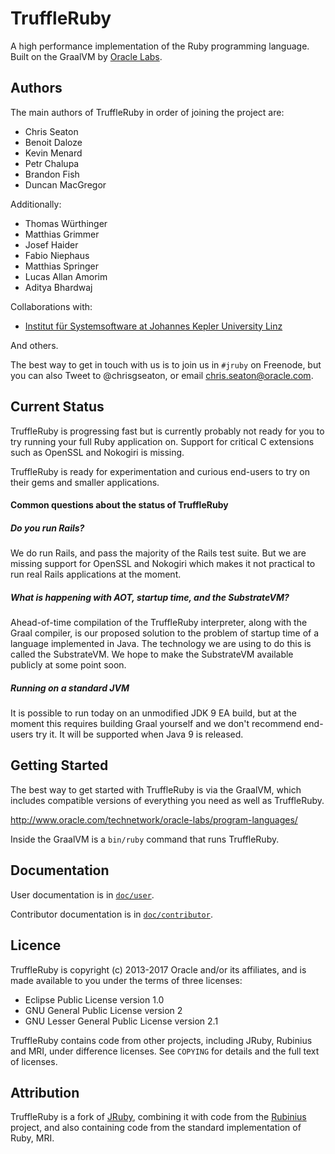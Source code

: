 # TruffleRuby

A high performance implementation of the Ruby programming language. Built on the
GraalVM by [Oracle Labs](https://labs.oracle.com).

## Authors

The main authors of TruffleRuby in order of joining the project are:

* Chris Seaton
* Benoit Daloze
* Kevin Menard
* Petr Chalupa
* Brandon Fish
* Duncan MacGregor

Additionally:

* Thomas Würthinger
* Matthias Grimmer
* Josef Haider
* Fabio Niephaus
* Matthias Springer
* Lucas Allan Amorim
* Aditya Bhardwaj

Collaborations with:

* [Institut für Systemsoftware at Johannes Kepler University Linz](http://ssw.jku.at)

And others.

The best way to get in touch with us is to join us in `#jruby` on Freenode, but 
you can also Tweet to @chrisgseaton, or email chris.seaton@oracle.com.

## Current Status

TruffleRuby is progressing fast but is currently probably not ready for you to
try running your full Ruby application on. Support for critical C extensions
such as OpenSSL and Nokogiri is missing.

TruffleRuby is ready for experimentation and curious end-users to try on their
gems and smaller applications.

#### Common questions about the status of TruffleRuby

##### Do you run Rails?

We do run Rails, and pass the majority of the Rails test suite. But we are
missing support for OpenSSL and Nokogiri which makes it not practical to run
real Rails applications at the moment.

##### What is happening with AOT, startup time, and the SubstrateVM?

Ahead-of-time compilation of the TruffleRuby interpreter, along with the Graal
compiler, is our proposed solution to the problem of startup time of a language
implemented in Java. The technology we are using to do this is called the
SubstrateVM. We hope to make the SubstrateVM available publicly at some point
soon.

##### Running on a standard JVM

It is possible to run today on an unmodified JDK 9 EA build, but at the moment
this requires building Graal yourself and we don't recommend end-users try it.
It will be supported when Java 9 is released.

## Getting Started

The best way to get started with TruffleRuby is via the GraalVM, which includes
compatible versions of everything you need as well as TruffleRuby.

http://www.oracle.com/technetwork/oracle-labs/program-languages/

Inside the GraalVM is a `bin/ruby` command that runs TruffleRuby.

## Documentation

User documentation is in [`doc/user`](https://github.com/graalvm/truffleruby/tree/truffle-head/doc/user).

Contributor documentation is in [`doc/contributor`](https://github.com/graalvm/truffleruby/tree/truffle-head/doc/contributor).

## Licence

TruffleRuby is copyright (c) 2013-2017 Oracle and/or its
affiliates, and is made available to you under the terms of three licenses:

* Eclipse Public License version 1.0
* GNU General Public License version 2
* GNU Lesser General Public License version 2.1

TruffleRuby contains code from other projects, including JRuby, Rubinius and
MRI, under difference licenses. See `COPYING` for details and the full text of
licenses.

## Attribution

TruffleRuby is a fork of [JRuby](https://github.com/jruby/jruby), combining it
with code from the [Rubinius](https://github.com/rubinius/rubinius) project, and
also containing code from the standard implementation of Ruby, MRI.
